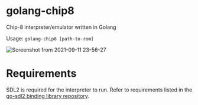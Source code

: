 # golang-chip8
 Chip-8 interpreter/emulator written in Golang
 
 Usage: ```golang-chip8 [path-to-rom]```
 
![Screenshot from 2021-09-11 23-56-27](https://user-images.githubusercontent.com/90530615/132961821-88427a89-da30-41bc-a842-eaa77cdb63ee.png)


# Requirements
 SDL2 is required for the interpreter to run. Refer to requirements listed in the [go-sdl2 binding library repository](https://github.com/veandco/go-sdl2).
